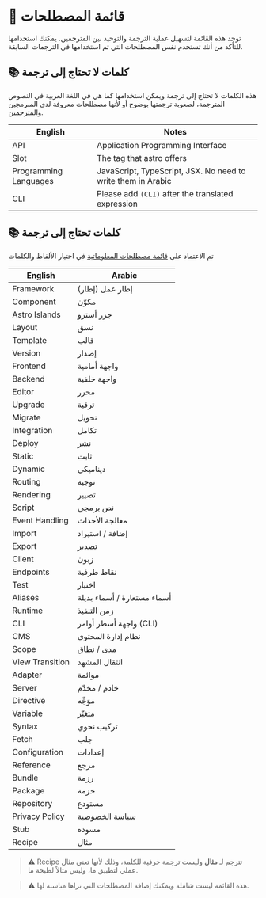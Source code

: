 # 📖 قائمة المصطلحات

توجد هذه القائمة لتسهيل عملية الترجمة والتوحيد بين المترجمين. يمكنك استخدامها للتأكد من أنك تستخدم نفس المصطلحات التي تم استخدامها في الترجمات السابقة.

## 📚 كلمات لا تحتاج إلى ترجمة

هذه الكلمات لا تحتاج إلى ترجمة ويمكن استخدامها كما هي في اللغة العربية في النصوص المترجمة، لصعوبة ترجمتها بوضوح أو لأنها مصطلحات معروفة لدى المبرمجين والمترجمين.

| English               | Notes                                                        |
| --------------------- | ------------------------------------------------------------ |
| API                   | Application Programming Interface                            |
| Slot                  | The <slot/> tag that astro offers                            |
| Programming Languages | JavaScript, TypeScript, JSX. No need to write them in Arabic |
| CLI                   | Please add `(CLI)` after the translated expression          |

## 📚 كلمات تحتاج إلى ترجمة

تم الاعتماد على [قائمة مصطلحات المعلوماتية](https://archive.org/details/INFO2017ENAR/page/1/mode/2up) في اختيار الألفاظ والكلمات

| English         | Arabic                      |
| --------------- | --------------------------- |
| Framework       | إطار عمل (إطار)             |
| Component       | مكوّن                       |
| Astro Islands   | جزر أسترو                   |
| Layout          | نسق                         |
| Template        | قالب                        |
| Version         | إصدار                       |
| Frontend        | واجهة أمامية                |
| Backend         | واجهة خلفية                        |
| Editor          | محرر                        |
| Upgrade         | ترقية                       |
| Migrate         | تحويل                       |
| Integration     | تكامل                       |
| Deploy          | نشر                         |
| Static          | ثابت                        |
| Dynamic         | ديناميكي                    |
| Routing         | توجيه                       |
| Rendering       | تصيير                       |
| Script          | نص برمجي                      |
| Event Handling  | معالجة الأحداث               |
| Import          | إضافة / استيراد             |
| Export          | تصدير                       |
| Client          | زبون                        |
| Endpoints       | نقاط طرفية                  |
| Test            | اختبار                      |
| Aliases         | أسماء مستعارة / أسماء بديلة |
| Runtime         | زمن التنفيذ                 |
| CLI             | واجهة أسطر أوامر (CLI)      |
| CMS             | نظام إدارة المحتوى          |
| Scope           | مدى / نطاق                  |
| View Transition | انتقال المشهد               |
| Adapter         | موائمة                      |
| Server          | خادم / مخدّم                |
| Directive       | موَجِّه                     |
| Variable        | متغيّر                      |
| Syntax          | تركيب نحوي                  |
| Fetch           | جلب                         |
| Configuration   | إعدادات                     |
| Reference       | مرجع                        |
| Bundle          | رزمة                        |
| Package         | حزمة                        |
| Repository      | مستودع             |
| Privacy Policy  | سياسة الخصوصية              |
| Stub            | مسودة                       |
| Recipe          | مثال                       |



> ⚠️ Recipe تترجم لـ **مثال** وليست ترجمة حرفية للكلمة، وذلك لأنها تعني مثال عملي لتطبيق ما، وليس مثالاً لطبخة ما.

> ⚠️ هذه القائمة ليست شاملة ويمكنك إضافة المصطلحات التي تراها مناسبة لها.
